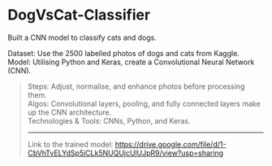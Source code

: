 # DogVsCat-Classifier
Built a CNN model to classify cats and dogs.

Dataset: Use the 2500 labelled photos of dogs and cats from Kaggle.
Model: Utilising Python and Keras, create a Convolutional Neural Network (CNN).

> Steps: Adjust, normalise, and enhance photos before processing them.
> <br>Algos: Convolutional layers, pooling, and fully connected layers make up the CNN architecture.
> <br>Technologies & Tools: CNNs, Python, and Keras.
> <br><hr>Link to the trained model: https://drive.google.com/file/d/1-CbVhTvELYdSp5iCLk5NUQUjcUlUJpR9/view?usp=sharing
